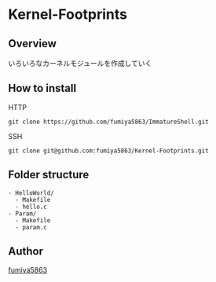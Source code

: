 # Kernel-Footprints

## Overview
いろいろなカーネルモジュールを作成していく

## How to install

HTTP
```shell
git clone https://github.com/fumiya5863/ImmatureShell.git
```

SSH
```shell
git clone git@github.com:fumiya5863/Kernel-Footprints.git
```

## Folder structure

```
- HelloWorld/
  - Makefile
  - hello.c
- Param/
  - Makefile
  - param.c
```

## Author
[fumiya5863](https://github.com/fumiya5863)

